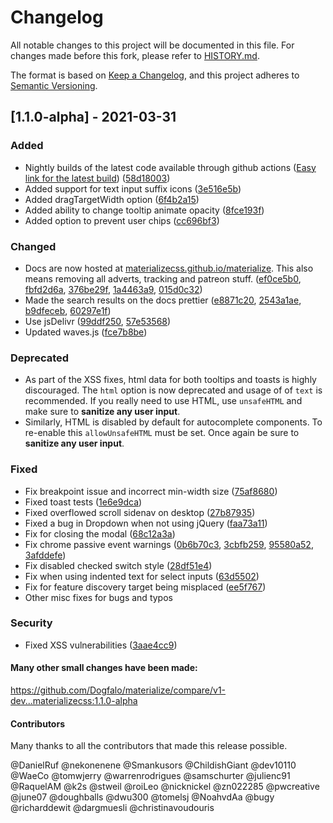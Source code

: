 # Changelog
All notable changes to this project will be documented in this file. For changes made before this fork, please refer to [HISTORY.md](https://github.com/materializecss/materialize/blob/main/HISTORY.md).

The format is based on [Keep a Changelog](https://keepachangelog.com/en/1.0.0/),
and this project adheres to [Semantic Versioning](https://semver.org/spec/v2.0.0.html).

## [1.1.0-alpha] - 2021-03-31

### Added

- Nightly builds of the latest code available through github actions ([Easy link for the latest build](https://nightly.link/materializecss/materialize/workflows/nightly/main/build)) ([58d18003](https://github.com/materializecss/materialize/commit/58d180036374f2b38a244e5e96c33838ce185220))
- Added support for text input suffix icons ([3e516e5b](https://github.com/materializecss/materialize/commit/3e516e5b322e4f8c7299cc37504389d0ddbb1ed6))
- Added dragTargetWidth option ([6f4b2a15](https://github.com/materializecss/materialize/commit/6f4b2a15fc9f21a91ce95a1baffe60cfb15619df))
- Added ability to change tooltip animate opacity ([8fce193f](https://github.com/materializecss/materialize/commit/8fce193fa94fe6d5a04630e732623c84fc803c3d))
- Added option to prevent user chips ([cc696bf3](https://github.com/materializecss/materialize/commit/cc696bf386e3ebbe72f14a7605bed886569da8f7))

### Changed

- Docs are now hosted at [materializecss.github.io/materialize](https://materializecss.github.io/materialize/). This also means removing all adverts, tracking and patreon stuff. ([ef0ce5b0](https://github.com/materializecss/materialize/commit/ef0ce5b0a13a418d47c6d88272fd3173b6954c2e), [fbfd2d6a](https://github.com/materializecss/materialize/commit/fbfd2d6afb09483700cff78c4e651875269430a6), [376be29f](https://github.com/materializecss/materialize/commit/376be29f10e53f77cbec203cee5f20a6e72cc62c), [1a4463a9](https://github.com/materializecss/materialize/commit/1a4463a9d476872e30e03fe9590ab5b256d17e07), [015d0c32](https://github.com/materializecss/materialize/commit/015d0c32123795d94e8b9c265936dcf170d52682))
- Made the search results on the docs prettier ([e8871c20](https://github.com/materializecss/materialize/commit/e8871c2065ac5d2f20b01afebd18a9687a14e9ec), [2543a1ae](https://github.com/materializecss/materialize/commit/2543a1ae203066654300fb2a6ecf4b83e90d708c), [b9dfeceb](https://github.com/materializecss/materialize/commit/b9dfeceb4d7f74da7ad2ca5b1b700ea886b26915), [60297e1f](https://github.com/materializecss/materialize/commit/60297e1f281f3c8a645eb044881f942df076911a))
- Use jsDelivr ([99ddf250](https://github.com/materializecss/materialize/commit/99ddf2506141e326b93bad5b6cd17635e4aa8d9f), [57e53568](https://github.com/materializecss/materialize/commit/57e535688518ca52252dbb49494262ae502bd636))
- Updated waves.js ([fce7b8be](https://github.com/materializecss/materialize/commit/fce7b8be7b94cb8d0792f560694aa72cc12abcdb))

### Deprecated

- As part of the XSS fixes, html data for both tooltips and toasts is highly discouraged. The `html` option is now deprecated and usage of of `text` is recommended. If you really need to use HTML, use `unsafeHTML` and make sure to **sanitize any user input**.
- Similarly, HTML is disabled by default for autocomplete components. To re-enable this `allowUnsafeHTML` must be set. Once again be sure to **sanitize any user input**.

### Fixed
- Fix breakpoint issue and incorrect min-width size ([75af8680](https://github.com/materializecss/materialize/commit/75af8680f982715b921aec94f4edc68ffca332bb))
- Fixed toast tests ([1e6e9dca](https://github.com/materializecss/materialize/commit/1e6e9dca7e5cf4a650c95ff38f34003f6a35bf86))
- Fixed overflowed scroll sidenav on desktop ([27b87935](https://github.com/materializecss/materialize/commit/27b87935423f52462d7b4ef4bad9fa9c6f8e2e59))
- Fixed a bug in Dropdown when not using jQuery ([faa73a11](https://github.com/materializecss/materialize/commit/faa73a118813109b91062b4147d60f23d34a8f18))
- Fix for closing the modal ([68c12a3a](https://github.com/materializecss/materialize/commit/68c12a3af999cea7cd8096a699a02ee6a5854e5b))
- Fix chrome passive event warnings ([0b6b70c3](https://github.com/materializecss/materialize/commit/0b6b70c3544581fc467c509f173b937f5d036ec8), [3cbfb259](https://github.com/materializecss/materialize/commit/3cbfb259cd6911e1796f6460abcd921ccaef6ccd), [95580a52](https://github.com/materializecss/materialize/commit/95580a524199ca8774ccff87f37d13911b9626d4), [3afddefe](https://github.com/materializecss/materialize/commit/3afddefe2cadef09cb0221d9cdbbc61095f27b06))
- Fix disabled checked switch style ([28df51e4](https://github.com/materializecss/materialize/commit/28df51e475c7f8f2ca48b76a5456bb7711c3d991))
- Fix when using indented text for select inputs ([63d5502](https://github.com/materializecss/materialize/commit/63d5502eebbe821db21bb1fbba0dba98d3f58272))
- Fix for feature discovery target being misplaced ([ee5f767](https://github.com/materializecss/materialize/commit/ee5f7673dd3cfb890c9b643a49fc7ce9e71609e7))
- Other misc fixes for bugs and typos

### Security

- Fixed XSS vulnerabilities ([3aae4cc9](https://github.com/materializecss/materialize/commit/3aae4cc9bb2b58c337bf25d2f04f129a2a0fa78f))

#### Many other small changes have been made:
https://github.com/Dogfalo/materialize/compare/v1-dev...materializecss:1.1.0-alpha

#### Contributors
Many thanks to all the contributors that made this release possible.

@DanielRuf
@nekonenene
@Smankusors
@ChildishGiant
@dev10110
@WaeCo
@tomwjerry
@warrenrodrigues
@samschurter
@julienc91
@RaquelAM
@k2s
@stweil
@roiLeo
@nicknickel
@zn022285
@pwcreative
@june07
@doughballs
@dwu300
@tomelsj
@NoahvdAa
@bugy
@richarddewit
@dargmuesli
@christinavoudouris
